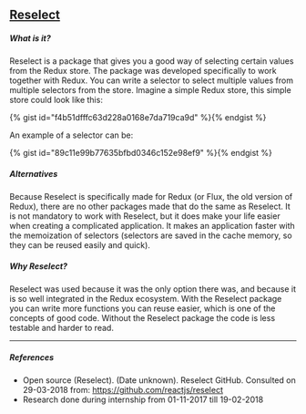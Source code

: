 ## [Reselect](https://github.com/reactjs/reselect)
##### What is it?
Reselect is a package that gives you a good way of selecting certain values from the Redux store. The package was developed specifically to work together with Redux. You can write a selector to select multiple values from multiple selectors from the store. Imagine a simple Redux store, this simple store could look like this:

<!-- Gist: Redux example store object -->
{% gist id="f4b51dfffc63d228a0168e7da719ca9d" %}{% endgist %}

An example of a selector can be:

<!-- Gist: Reselect example function -->
{% gist id="89c11e99b77635bfbd0346c152e98ef9" %}{% endgist %}

##### Alternatives
Because Reselect is specifically made for Redux (or Flux, the old version of Redux), there are no other packages made that do the same as Reselect. It is not mandatory to work with Reselect, but it does make your life easier when creating a complicated application. It makes an application faster with the memoization of selectors (selectors are saved in the cache memory, so they can be reused easily and quick).

##### Why Reselect?
Reselect was used because it was the only option there was, and because it is so well integrated in the Redux ecosystem. With the Reselect package you can write more functions you can reuse easier, which is one of the concepts of good code. Without the Reselect package the code is less testable and harder to read.

---

##### References
- Open source (Reselect). (Date unknown). Reselect GitHub. Consulted on 29-03-2018 from: https://github.com/reactjs/reselect
- Research done during internship from 01-11-2017 till 19-02-2018
